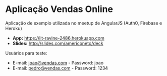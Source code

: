 # Aplicação Vendas Online

Aplicação de exemplo utilizada no meetup de AngularJS (Auth0, Firebase e Heroku)

* **App:** https://lit-ravine-2486.herokuapp.com
* **Slides:** http://slides.com/americoneto/deck

Usuários para teste:
* E-mail: joao@vendas.com - Password: joao
* E-mail: pedro@vendas.com - Password: 1234
